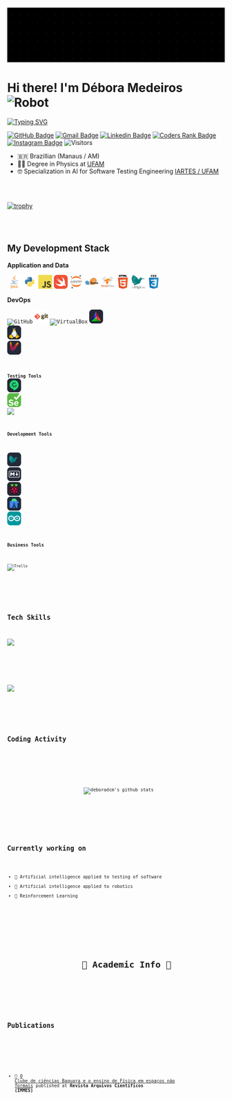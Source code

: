 
<!--
**deboradcm/deboradcm** is a ✨ _special_ ✨ repository because its `README.md` (this file) appears on your GitHub profile.

Here are some ideas to get you started:

- 🔭 I’m currently working on ...
- 🌱 I’m currently learning ...
- 👯 I’m looking to collaborate on ...
- 🤔 I’m looking for help with ...
- 💬 Ask me about ...
- 📫 How to reach me: ...
- 😄 Pronouns: ...
- ⚡ Fun fact: ...
-->


![I'm a Software Engineer (1)](https://github.com/deboradcm/deboradcm/blob/master/assets/Banner%20para%20Linkedin%20Tecnologia%20em%20Preto.gif)

# Hi there! I'm Débora Medeiros <img src="https://raw.githubusercontent.com/Tarikul-Islam-Anik/Animated-Fluent-Emojis/master/Emojis/Smilies/Robot.png" alt="Robot" width="25" height="25" />

[![Typing SVG](https://readme-typing-svg.demolab.com?font=Fira+Code&weight=600&size=19&pause=1000&color=FFFFFF&vCenter=true&random=false&width=600&height=22&lines=%F0%9F%92%BB+I'm+a+Software+Engineer;%f0%9f%a6%9c+I+live+in+Manaus+Amazonas%2C+Brazil;%f0%9f%a7+90+I'm+a+test+engineer+%3A3;%f0%9f%a4%96+I'm+a+student+of+robotics)](https://git.io/typing-svg)

<!--
Icons: https://simpleicons.org/
-->

[![GitHub Badge](https://img.shields.io/badge/-GitHub-181717?style=flat-square&logo=GitHub&logoColor=white&link=https://github.com/deboradcm)](https://github.com/deboradcm)
[![Gmail Badge](https://img.shields.io/badge/-Gmail-c14438?style=flat-square&logo=Gmail&logoColor=white&link=mailto:deboradcm33@gmail.com)](mailto:deboradcm33@gmail.com)
[![Linkedin Badge](https://img.shields.io/badge/-LinkedIn-blue?style=flat-square&logo=Linkedin&logoColor=white&link=https://www.linkedin.com/in/deboradcm/)](https://www.linkedin.com/in/debora-costa-dev-qa/)
[![Coders Rank Badge](https://img.shields.io/badge/-Coders%20Rank-67a4ac?style=flat-square&logo=CodersRank&logoColor=white&link=https://profile.codersrank.io/user/deboradcm)](https://profile.codersrank.io/user/deboradcm)
[![Instagram Badge](https://img.shields.io/badge/-Instagram-e4405f?style=flat-square&logo=Instagram&logoColor=white&link=https://www.instagram.com/deboradcm/)](https://www.instagram.com/deboradacostamedeiros?igsh=aDMzcGdzazA1YzRy)
![Visitors](https://badges.pufler.dev/visits/deboradcm/deboradcm)


- :brazil: Brazillian (Manaus / AM)
- :man_student: Degree in Physics at [UFAM](https://ufam.edu.br/)
- :nerd_face: Specialization in AI for Software Testing Engineering [IARTES / UFAM](https://www.iartes.icomp.ufam.edu.br/)


<br/><br/>

[![trophy](https://github-profile-trophy.vercel.app/?username=deboradcm&theme=onedark)](https://github.com/deboradcm)

<br/><br/>

## My Development Stack

**Application and Data**


<code><img height="32" src="https://raw.githubusercontent.com/github/explore/80688e429a7d4ef2fca1e82350fe8e3517d3494d/topics/java/java.png" alt="Java"/></code>
<code><img height="32" src="https://raw.githubusercontent.com/github/explore/80688e429a7d4ef2fca1e82350fe8e3517d3494d/topics/python/python.png" alt="Python"/></code>
<code><img height="32" src="https://raw.githubusercontent.com/github/explore/80688e429a7d4ef2fca1e82350fe8e3517d3494d/topics/javascript/javascript.png" alt="Javascript"/></code>
<code><img height="32" src="https://github.com/tandpfun/skill-icons/blob/main/icons/Swift.svg"/></code>
<code><img height="32" src="https://raw.githubusercontent.com/github/explore/80688e429a7d4ef2fca1e82350fe8e3517d3494d/topics/jupyter-notebook/jupyter-notebook.png" alt="Jupyter Notebook"/></code>
<code><img height="32" src="https://raw.githubusercontent.com/github/explore/80688e429a7d4ef2fca1e82350fe8e3517d3494d/topics/scikit-learn/scikit-learn.png" alt="Scikit Learn"/></code>
<code><img height="32" src="https://raw.githubusercontent.com/github/explore/80688e429a7d4ef2fca1e82350fe8e3517d3494d/topics/tensorflow/tensorflow.png" alt="Tensorflow"/></code>
<code><img height="32" src="https://raw.githubusercontent.com/github/explore/80688e429a7d4ef2fca1e82350fe8e3517d3494d/topics/html/html.png" alt="HTML5"/></code>
<code><img height="32" src="https://raw.githubusercontent.com/github/explore/80688e429a7d4ef2fca1e82350fe8e3517d3494d/topics/latex/latex.png" alt="LaTeX"/></code>
<code><img height="32" src="https://raw.githubusercontent.com/github/explore/80688e429a7d4ef2fca1e82350fe8e3517d3494d/topics/css/css.png" alt="CSS"/></code>


**DevOps**

<code><img height="32" src="https://cdn3.iconfinder.com/data/icons/inficons/512/github.png" alt="GitHub"/></code>
<code><img height="32" src="https://raw.githubusercontent.com/github/explore/80688e429a7d4ef2fca1e82350fe8e3517d3494d/topics/git/git.png" alt="Git"/></code>
<code><img height="32" src="https://img.utdstc.com/icon/c2f/773/c2f7733df6524599afea694769062bc12d389fb4178f8be7b644c5e802fbbc17:200" alt="VirtualBox"/></code>
<code><img height="32" src="https://github.com/tandpfun/skill-icons/blob/main/icons/CMake-Dark.svg" alt="CMake"/><code>
<code><img height="32" src="https://github.com/tandpfun/skill-icons/blob/main/icons/Linux-Dark.svg"/></code>
<code><img height="32" src="https://github.com/tandpfun/skill-icons/blob/main/icons/Maven-Dark.svg"/></code>

**Testing Tools**
<code><img height="32" src="https://github.com/tandpfun/skill-icons/blob/main/icons/Gherkin-Dark.svg"/></code>
<code><img height="32" src="https://github.com/tandpfun/skill-icons/blob/main/icons/Selenium.svg"/></code>
<code><img height="32" src="https://user-images.githubusercontent.com/25181517/184117132-9e89a93b-65fb-47c3-91e7-7d0f99e7c066.png"/></code>

**Development Tools**

<code><img height="32" src="https://github.com/tandpfun/skill-icons/blob/main/icons/LaTeX-Dark.svg"/></code>
<code><img height="32" src="https://github.com/tandpfun/skill-icons/blob/main/icons/Markdown-Dark.svg"/></code>
<code><img height="32" src="https://github.com/tandpfun/skill-icons/blob/main/icons/RaspberryPi-Dark.svg"/></code>
<code><img height="32" src="https://github.com/tandpfun/skill-icons/blob/main/icons/AndroidStudio-Dark.svg"/></code>
<code><img height="32" src="https://github.com/tandpfun/skill-icons/blob/main/icons/Arduino.svg"/></code>

**Business Tools**

<code><img height="32" src="https://cdn.iconscout.com/icon/free/png-512/trello-6-569395.png" alt="Trello"/></code>

<br/>

## Tech Skills

<img src="https://cr-skills-chart-widget.azurewebsites.net/api/api?username=deboradcm"></img>

<br/>

<img
  src="https://cr-ss-service.azurewebsites.net/api/ScreenShot?widget=summary&username=deboradcm&badges=5&show-avatar=false&style=--header-bg-color:%23000;--border-radius:10px"
/>

<br/>

## Coding Activity

<br/>

<p align="center">
  <img src="https://github-readme-stats.vercel.app/api?username=deboradcm&show_icons=true&theme=dracula" alt="deboradcm's github stats" />
</p>

<br/>

## Currently working on

- 📌 Artificial intelligence applied to testing of software
- 📌 Artificial intelligence applied to robotics
- 📌 Reinforcement Learning

<br/>

<h1 align="center" style="font-family: Consolas, monospace;">
	🔭 Academic Info 🔭
</h1>



<br/>

## Publications

<br/>

- 📖 [O Clube de ciências Baquara e o ensino de Física em espaços não formais](https://arqcientificosimmes.emnuvens.com.br/abi/article/view/553) published at **Revista Arquivos Científicos (IMMES)**

<br/>


